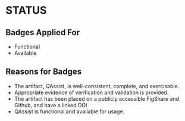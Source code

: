 # STATUS 

## Badges Applied For
- Functional
- Available

## Reasons for Badges
- The artifact, QAssist, is well-consistent, complete, and exercisable.
- Appropriate evidence of verification and validation is provided.
- The artifact has been placed on a publicly accessible FigShare and Github, and have a linked DOI
- QAssist is functional and available for usage.
